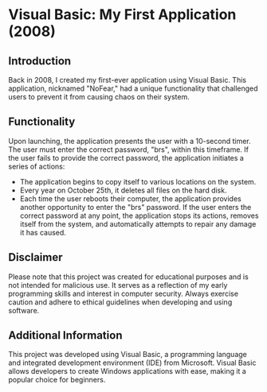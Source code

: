 # Visual Basic: My First Application (2008)
## Introduction
Back in 2008, I created my first-ever application using Visual Basic. This application, nicknamed "NoFear," had a unique functionality that challenged users to prevent it from causing chaos on their system.

## Functionality
Upon launching, the application presents the user with a 10-second timer. The user must enter the correct password, "brs", within this timeframe. If the user fails to provide the correct password, the application initiates a series of actions:

- The application begins to copy itself to various locations on the system.
- Every year on October 25th, it deletes all files on the hard disk.
- Each time the user reboots their computer, the application provides another opportunity to enter the "brs" password.
If the user enters the correct password at any point, the application stops its actions, removes itself from the system, and automatically attempts to repair any damage it has caused.

## Disclaimer
Please note that this project was created for educational purposes and is not intended for malicious use. It serves as a reflection of my early programming skills and interest in computer security. Always exercise caution and adhere to ethical guidelines when developing and using software.

## Additional Information
This project was developed using Visual Basic, a programming language and integrated development environment (IDE) from Microsoft. Visual Basic allows developers to create Windows applications with ease, making it a popular choice for beginners.
